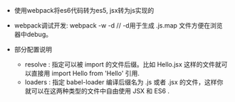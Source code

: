 
* 使用webpack将es6代码转为es5, jsx转为js实现的

* webpack调试开发: webpack -w -d  // -d用于生成 .js.map 文件方便在浏览器中debug。

* 部分配置说明
  * resolve : 指定可以被 import 的文件后缀。比如 Hello.jsx 这样的文件就可以直接用 import Hello from 'Hello' 引用.
  * loaders : 指定 babel-loader 编译后缀名为 .js 或者 .jsx 的文件，这样你就可以在这两种类型的文件中自由使用 JSX 和 ES6 .
